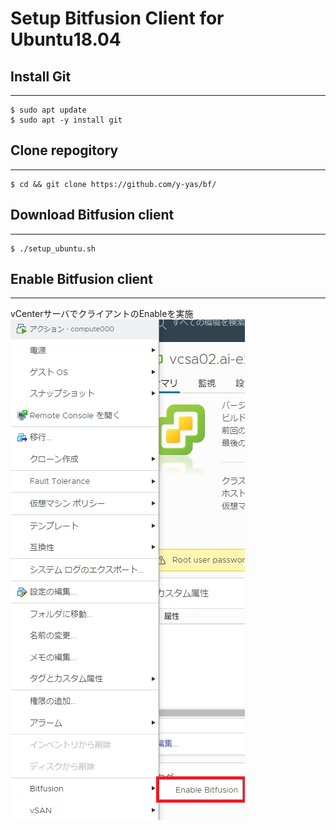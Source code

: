 # Setup Bitfusion Client for Ubuntu18.04
## Install Git
---
```
$ sudo apt update
$ sudo apt -y install git
```

## Clone repogitory
---
```
$ cd && git clone https://github.com/y-yas/bf/
```

## Download Bitfusion client
---
```
$ ./setup_ubuntu.sh
```

## Enable Bitfusion client 
---
vCenterサーバでクライアントのEnableを実施  
![Enable_img](./images/enable.png)